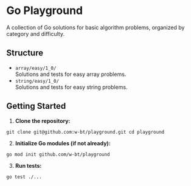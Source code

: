# Go Playground

A collection of Go solutions for basic algorithm problems, organized by category and difficulty.

## Structure

- `array/easy/1_0/`  
  Solutions and tests for easy array problems.
- `string/easy/1_0/`  
  Solutions and tests for easy string problems.

## Getting Started

1. **Clone the repository:**
```
git clone git@github.com:w-bt/playground.git cd playground
```
2. **Initialize Go modules (if not already):**
```
go mod init github.com/w-bt/playground
```
3. **Run tests:**
```
go test ./...
```